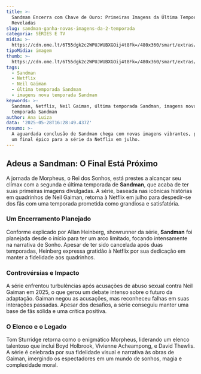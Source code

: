 ```yaml
---
title: >-
  Sandman Encerra com Chave de Ouro: Primeiras Imagens da Última Temporada
  Reveladas
slug: sandman-ganha-novas-imagens-da-2-temporada
categoria: SÉRIES E TV
midia: >-
  https://cdn.ome.lt/6T55dgk2c2WPUJWUBXGOij4t8Fk=/480x360/smart/extras/conteudos/omelete_THUMB_-_2025-05-28T122025.162.png
tipoMidia: imagem
thumb: >-
  https://cdn.ome.lt/6T55dgk2c2WPUJWUBXGOij4t8Fk=/480x360/smart/extras/conteudos/omelete_THUMB_-_2025-05-28T122025.162.png
tags:
  - Sandman
  - Netflix
  - Neil Gaiman
  - última temporada Sandman
  - imagens nova temporada Sandman
keywords: >-
  Sandman, Netflix, Neil Gaiman, última temporada Sandman, imagens nova
  temporada Sandman
author: Ana Luiza
data: '2025-05-28T16:28:49.437Z'
resumo: >-
  A aguardada conclusão de Sandman chega com novas imagens vibrantes, prometendo
  um final épico para a série da Netflix em julho.
---
```


## Adeus a Sandman: O Final Está Próximo

A jornada de Morpheus, o Rei dos Sonhos, está prestes a alcançar seu clímax com a segunda e última temporada de **Sandman**, que acaba de ter suas primeiras imagens divulgadas. A série, baseada nas icônicas histórias em quadrinhos de Neil Gaiman, retorna à Netflix em julho para despedir-se dos fãs com uma temporada prometida como grandiosa e satisfatória.

### Um Encerramento Planejado

Conforme explicado por Allan Heinberg, showrunner da série, **Sandman** foi planejada desde o início para ter um arco limitado, focando intensamente na narrativa de Sonho. Apesar de ter sido cancelada após duas temporadas, Heinberg expressa gratidão à Netflix por sua dedicação em manter a fidelidade aos quadrinhos.

### Controvérsias e Impacto

A série enfrentou turbulências após acusações de abuso sexual contra Neil Gaiman em 2025, o que gerou um debate intenso sobre o futuro da adaptação. Gaiman negou as acusações, mas reconheceu falhas em suas interações passadas. Apesar dos desafios, a série conseguiu manter uma base de fãs sólida e uma crítica positiva.

### O Elenco e o Legado

Tom Sturridge retorna como o enigmático Morpheus, liderando um elenco talentoso que inclui Boyd Holbrook, Vivienne Acheampong, e David Thewlis. A série é celebrada por sua fidelidade visual e narrativa às obras de Gaiman, imergindo os espectadores em um mundo de sonhos, magia e complexidade moral.
